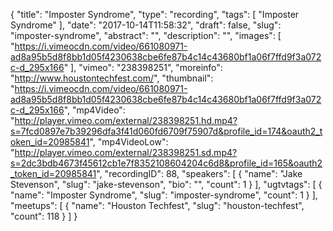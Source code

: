 {
  "title": "Imposter Syndrome",
  "type": "recording",
  "tags": [
    "Imposter Syndrome"
  ],
  "date": "2017-10-14T11:58:32",
  "draft": false,
  "slug": "imposter-syndrome",
  "abstract": "",
  "description": "",
  "images": [
    "https://i.vimeocdn.com/video/661080971-ad8a95b5d8f8bb1d05f4230638cbe6fe87b4c14c43680bf1a06f7ffd9f3a072c-d_295x166"
  ],
  "vimeo": "238398251",
  "moreinfo": "http://www.houstontechfest.com/",
  "thumbnail": "https://i.vimeocdn.com/video/661080971-ad8a95b5d8f8bb1d05f4230638cbe6fe87b4c14c43680bf1a06f7ffd9f3a072c-d_295x166",
  "mp4Video": "http://player.vimeo.com/external/238398251.hd.mp4?s=7fcd0897e7b39296dfa3f41d060fd6709f75907d&profile_id=174&oauth2_token_id=20985841",
  "mp4VideoLow": "http://player.vimeo.com/external/238398251.sd.mp4?s=2dc3bdb4673f45612cb1e7f8352108604204c6d8&profile_id=165&oauth2_token_id=20985841",
  "recordingID": 88,
  "speakers": [
    {
      "name": "Jake Stevenson",
      "slug": "jake-stevenson",
      "bio": "",
      "count": 1
    }
  ],
  "ugtvtags": [
    {
      "name": "Imposter Syndrome",
      "slug": "imposter-syndrome",
      "count": 1
    }
  ],
  "meetups": [
    {
      "name": "Houston Techfest",
      "slug": "houston-techfest",
      "count": 118
    }
  ]
}